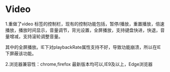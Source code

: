 # Video
1.重做了video 标签的控制栏，现有的控制功能包括，暂停/播放，重置播放，倍速播放，播放时间显示，音量调节，背光设置，全屏播放，支持键盘快进，快退，音量增减，支持滚轮调整音量。

其中的全屏播放。IE下对playbackRate属性支持不好，导致功能崩溃，所以在IE下屏蔽该功能。

2.浏览器兼容性：chrome,firefox 最新版本均可以,IE9及以上，Edge浏览器

